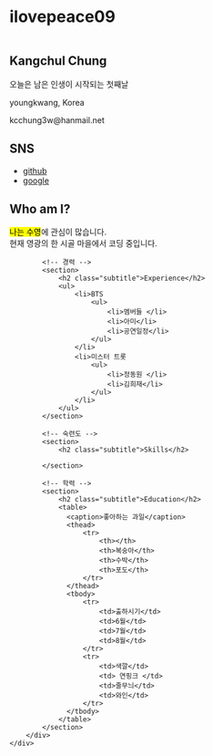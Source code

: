 # ilovepeace09
<!doctype html>
<html lang="ko">
<head>
	<title>온라인 프로필</title>
	<meta charset="utf-8">
  <link rel="stylesheet" href="css/style.css">
  <style>
    table {
      width:70%;  /* 표의 너비 */
      border:1px solid #222; /* 1픽셀짜리 표 테두리 */
      border-collapse: collapse; /* 중복되는 표와 셀의 테두리를 한 줄로 표시 */
    }
    thead {
      background:#eee;  /* 제목 행의 배경 색 */
    }
    th, td {
      border:1px solid #ccc; /* 1픽셀짜리 셀 테두리 */
      padding:5px;  /* 셀 테두리와 셀 내용 사이의 여백(패딩) */
      font-size:0.8em;  /* 셀의 글자 크기 */
    }
  </style>
</head>

<body>
    <div id="container">
        <!-- 사이드바 -->
        <aside>
            <div id="namecard">
                <img src="images/pf.jpg" alt="">
                <h1>Kangchul Chung</h1>    
                <p>오늘은 남은 인생이 시작되는 첫째날</p>
            </div>
            <div id="detail">
                <p>youngkwang, Korea</p>
                <p>kcchung3w@hanmail.net</p>                                 
            </div>
            <div id="sns">
                <h2>SNS</h2>
                <ul>                    
					<li>
						<a href="https://www.github.com/">github</a>
					</li>
					<li>
						<a href="https://www.google.com/search?q">google</a>
					</li>
				</ul> 
            </div>           
        </aside>
        <div id="main">
            <!-- 자기 소개 -->
            <section>
                <h2 class="subtitle">Who am I?</h2>
                <p><mark>나는 수영</mark>에 관심이 많습니다. <br>현재 영광의 한 시골 마을에서 코딩 중입니다.</p>
            </section>

            <!-- 경력 -->
            <section>
                <h2 class="subtitle">Experience</h2>
                <ul>
                    <li>BTS
                        <ul>
                            <li>멤버들 </li>
                            <li>아미</li>
                            <li>공연일정</li> 
                        </ul>
                    </li>
                    <li>미스터 트롯
                        <ul>
                            <li>정동원 </li>
                            <li>김희재</li>
                        </ul>                        
                    </li>
                </ul>             
            </section>

            <!-- 숙련도 -->
            <section>
                <h2 class="subtitle">Skills</h2>

            </section>

            <!-- 학력 -->
            <section>
                <h2 class="subtitle">Education</h2>
                <table>
                  <caption>좋아하는 과일</caption>
                  <thead>
                      <tr>
                          <th></th>
                          <th>복숭아</th>
                          <th>수박</th>
                          <th>포도</th>
                      </tr>
                  </thead>
                  <tbody>
                      <tr>
                          <td>출하시기</td>
                          <td>6월</td>
                          <td>7월</td>
                          <td>8월</td>
                      </tr>
                      <tr>
                          <td>색깔</td>
                          <td> 연핑크 </td>
                          <td>줄무늬</td>
                          <td>와인</td>
                      </tr>
                  </tbody>
                </table>
            </section>
        </div>        
    </div>
</body>
</html>
